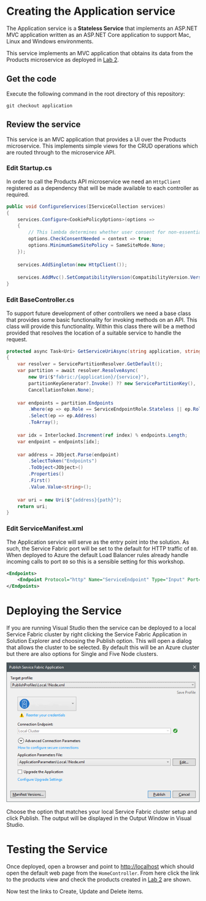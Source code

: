 # Creating the Application service
The Application service is a **Stateless Service** that implements an ASP.NET MVC application written
as an ASP.NET Core application to support Mac, Linux and Windows environments.

This service implements an MVC application that obtains its data from the Products microservice as deployed
in [Lab 2](Lab2_Products.md).

## Get the code
Execute the following command in the root directory of this repository:

```
git checkout application
```

## Review the service
This service is an MVC application that provides a UI over the Products microservice. This implements
simple views for the CRUD operations which are routed through to the microservice API.

### Edit Startup.cs
In order to call the Products API microservice we need an `HttpClient` registered as a dependency that will
be made available to each controller as required.

```csharp
public void ConfigureServices(IServiceCollection services)
{
    services.Configure<CookiePolicyOptions>(options =>
    {
        // This lambda determines whether user consent for non-essential cookies is needed for a given request.
        options.CheckConsentNeeded = context => true;
        options.MinimumSameSitePolicy = SameSiteMode.None;
    });

    services.AddSingleton(new HttpClient());

    services.AddMvc().SetCompatibilityVersion(CompatibilityVersion.Version_2_2);
}
```

### Edit BaseController.cs
To support future development of other controllers we need a base class that provides some basic functionality
for invoking methods on an API. This class will provide this functionality. Within this class there will be a
method provided that resolves the location of a suitable service to handle the request.

```csharp
protected async Task<Uri> GetServiceUriAsync(string application, string service, string path, Func<ServicePartitionKey> partitionKeyGenerator = null)
{
    var resolver = ServicePartitionResolver.GetDefault();
    var partition = await resolver.ResolveAsync(
        new Uri($"fabric:/{application}/{service}"),
        partitionKeyGenerator?.Invoke() ?? new ServicePartitionKey(),
        CancellationToken.None);

    var endpoints = partition.Endpoints
        .Where(ep => ep.Role == ServiceEndpointRole.Stateless || ep.Role == ServiceEndpointRole.StatefulPrimary)
        .Select(ep => ep.Address)
        .ToArray();

    var idx = Interlocked.Increment(ref index) % endpoints.Length;
    var endpoint = endpoints[idx];

    var address = JObject.Parse(endpoint)
        .SelectToken("Endpoints")
        .ToObject<JObject>()
        .Properties()
        .First()
        .Value.Value<string>();

    var uri = new Uri($"{address}{path}");
    return uri;
}
```

### Edit ServiceManifest.xml
The Application service will serve as the entry point into the solution. As such, the Service Fabric port will
be set to the default for HTTP traffic of `80`. When deployed to Azure the default Load Balancer rules already
handle incoming calls to port `80` so this is a sensible setting for this workshop.

```XML
<Endpoints>
    <Endpoint Protocol="http" Name="ServiceEndpoint" Type="Input" Port="80" />
</Endpoints>
```

# Deploying the Service
If you are running Visual Studio then the service can be deployed to a local Service Fabric cluster by right 
clicking the Service Fabric Application in Solution Explorer and choosing the Publish option. This will open 
a dialog that allows the cluster to be selected. By default this will be an Azure cluster but there are also
options for Single and Five Node clusters.

![](images/publish-application.png)

Choose the option that matches your local Service Fabric cluster setup and click Publish. The output will be 
displayed in the Output Window in Visual Studio.

# Testing the Service
Once deployed, open a browser and point to [http://localhost](http://localhost) which should open the default
web page from the `HomeController`. From here click the link to the products view and check the products created
in [Lab 2](Lab2_Products.md) are shown.

Now test the links to Create, Update and Delete items.